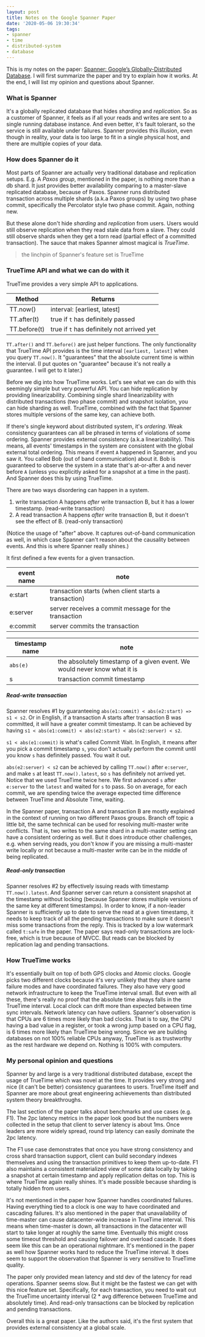 ```yaml
---
layout: post
title: Notes on the Google Spanner Paper
date: '2020-05-06 19:30:34'
tags:
- spanner
- time
- distributed-system
- database
---
```


This is my notes on the paper: [Spanner: Google’s Globally-Distributed Database](https://www.google.com/url?sa=t&rct=j&q=&esrc=s&source=web&cd=4&cad=rja&uact=8&ved=2ahUKEwiM8NSx3p_pAhUOpp4KHRwAAoUQFjADegQIBBAB&url=https%3A%2F%2Fresearch.google.com%2Farchive%2Fspanner-osdi2012.pdf&usg=AOvVaw0jTMltcXSUju43NRB29vPi). I will first summarize the paper and try to explain how it works. At the end, I will list my opinion and questions about Spanner.

### What is Spanner

It's a globally replicated database that hides _sharding_ and _replication_. So as a customer of Spanner, it feels as if all your reads and writes are sent to a single running database instance. And even better, it's fault tolerant, so the service is still available under failures. Spanner provides this illusion, even though in reality, your data is too large to fit in a single physical host, and there are multiple copies of your data.

### How does Spanner do it

Most parts of Spanner are actually very traditional database and replication setups. E.g. A _Paxos group_, mentioned in the paper, is nothing more than a db shard. It just provides better availability comparing to a master-slave replicated database, because of Paxos. Spanner runs distributed transaction across multiple shards (a.k.a Paxos groups) by using two phase commit, specifically the Percolator style two phase commit. Again, nothing new.

But these alone don't hide _sharding_ and _replication_ from users. Users would still observe replication when they read stale data from a slave. They could still observe shards when they get a torn read (partial effect of a committed transaction). The sauce that makes Spanner almost magical is _TrueTime_.

> the linchpin of Spanner's feature set is TrueTime

### TrueTime API and what we can do with it

TrueTime provides a very simple API to applications.

| Method | Returns |
| --- | --- |
| TT.now() | interval: [earliest, latest] |
| TT.after(t) | true if `t` has definitely passed |
| TT.before(t) | true if `t` has definitely not arrived yet |

`TT.after()` and `TT.before()` are just helper functions. The only functionality that TrueTime API provides is the time interval `[earliest, latest]` when you query `TT.now()`. It "guarantees" that the absolute current time is within the interval. (I put quotes on "guarantee" because it's not really a guarantee. I will get to it later.)

Before we dig into how TrueTime works. Let's see what we can do with this seemingly simple but very powerful API. You can hide replication by providing linearizability. Combining single shard linearizability with distributed transactions (two phase commit) and snapshot isolation, you can hide sharding as well. TrueTime, combined with the fact that Spanner stores multiple versions of the same key, can achieve both.

If there's single keyword about distributed system, it's _ordering_. Weak consistency guarantees can all be phrased in terms of violations of some ordering. Spanner provides external consistency (a.k.a linearizability). This means, all events' timestamps in the system are consistent with the global external total ordering. This means if event `A` happened in Spanner, and you saw it. You called Bob (out of band communication) about it. Bob is guaranteed to observe the system in a state that's at-or-after `A` and never before `A` (unless you explicitly asked for a snapshot at a time in the past). And Spanner does this by using TrueTime.

There are two ways disordering can happen in a system.

1. write transaction A happens _after_ write transaction B, but it has a lower timestamp. (read-write transaction)
2. A read transaction A happens _after_ write transaction B, but it doesn't see the effect of B. (read-only transaction)

(Notice the usage of "after" above. It captures out-of-band communication as well, in which case Spanner can't reason about the causality between events. And this is where Spanner really shines.)

It first defined a few events for a given transaction.

| event name | note |
| --- | --- |
| e:start | transaction starts (when client starts a transaction) |
| e:server | server receives a commit message for the transaction |
| e:commit | server commits the transaction |

| timestamp name | note |
| --- | --- |
| `abs(e)` | the absolutely timestamp of a given event. We would never know what it is |
| s | transaction commit timestamp |

##### Read-write transaction

Spanner resolves #1 by guaranteeing `abs(e1:commit) < abs(e2:start) => s1 < s2`. Or in English, if a transaction A starts after transaction B was committed, it will have a greater commit timestamp. It can be achieved by having `s1 < abs(e1:commit) < abs(e2:start) < abs(e2:server) < s2`.

`s1 < abs(e1:commit)` is what's called Commit Wait. In English, it means after you pick a commit timestamp `s`, you don't actually perform the commit until you know `s` has definitely passed. You wait it out.

`abs(e2:server) < s2` can be achieved by calling `TT.now()` after `e:server`, and make `s` at least `TT.now().latest`, so `s` has definitely not arrived yet. Notice that we used TrueTime twice here. We first advanced `s` after `e:server` to the `latest` and waited for `s` to pass. So on average, for each commit, we are spending twice the average expected time difference between TrueTime and Absolute Time, waiting.

In the Spanner paper, transaction A and transaction B are mostly explained in the context of running on two different Paxos groups. Branch off topic a little bit, the same technical can be used for resolving multi-master write conflicts. That is, two writes to the same shard in a multi-master setting can have a consistent ordering as well. But it does introduce other challenges, e.g. when serving reads, you don't know if you are missing a multi-master write locally or not because a multi-master write can be in the middle of being replicated.

##### Read-only transaction

Spanner resolves #2 by effectively issuing reads with timestamp `TT.now().latest`. And Spanner server can return a consistent snapshot at the timestamp without locking (because Spanner stores multiple versions of the same key at different timestamps). In order to know, if a non-leader Spanner is sufficiently up to date to serve the read at a given timestamp, it needs to keep track of all the pending transactions to make sure it doesn't miss some transactions from the reply. This is tracked by a low watermark called `t:safe` in the paper. The paper says read-only transactions are lock-free, which is true because of MVCC. But reads can be blocked by replication lag and pending transactions.

### How TrueTime works

It's essentially built on top of both GPS clocks and Atomic clocks. Google picks two different clocks because it's very unlikely that they share same failure modes and have coordinated failures. They also have very good network infrastructure to keep the TrueTime interval small. But even with all these, there's really no proof that the absolute time always falls in the TrueTime interval. Local clock can drift more than expected between time sync intervals. Network latency can have outliers. Spanner's observation is that CPUs are 6 times more likely than bad clocks. That is to say, the CPU having a bad value in a register, or took a wrong jump based on a CPU flag, is 6 times more likely than TrueTime being wrong. Since we are building databases on not 100% reliable CPUs anyway, TrueTime is as trustworthy as the rest hardware we depend on. Nothing is 100% with computers.

### My personal opinion and questions

Spanner by and large is a very traditional distributed database, except the usage of TrueTime which was novel at the time. It provides very strong and nice (it can't be better) consistency guarantees to users. TrueTime itself and Spanner are more about great engineering achievements than distributed system theory breakthroughs.

The last section of the paper talks about benchmarks and use cases (e.g. F1). The 2pc latency metrics in the paper look good but the numbers were collected in the setup that client to server latency is about 1ms. Once leaders are more widely spread, round trip latency can easily dominate the 2pc latency.

The F1 use case demonstrates that once you have strong consistency and cross shard transaction support, client can build secondary indexes themselves and using the transaction primitives to keep them up-to-date. F1 also maintains a consistent materialized view of some data locally by taking a snapshot at certain timestamp and apply replication deltas on top. This is where TrueTime again really shines. It's made possible because sharding is totally hidden from users.

It's not mentioned in the paper how Spanner handles coordinated failures. Having everything tied to a clock is one way to have coordinated and cascading failures. It's also mentioned in the paper that unavailability of time-master can cause datacenter-wide increase in TrueTime interval. This means when time-master is down, all transactions in the datacenter will start to take longer at roughly the same time. Eventually this might cross some timeout threshold and causing failover and overload cascade. It does seem like this can be an operational nightmare. It's mentioned in the paper as well how Spanner works hard to reduce the TrueTime interval. It does seem to support the observation that Spanner is very sensitive to TrueTime quality.

The paper only provided mean latency and std dev of the latency for read operations. Spanner seems slow. But it might be the fastest we can get with this nice feature set. Specifically, for each transaction, you need to wait out the TrueTime uncertainty interval (2 \* avg difference between TrueTime and absolutely time). And read-only transactions can be blocked by replication and pending transactions.

Overall this is a great paper. Like the authors said, it's the first system that provides external consistency at a global scale.

<!--kg-card-end: markdown-->